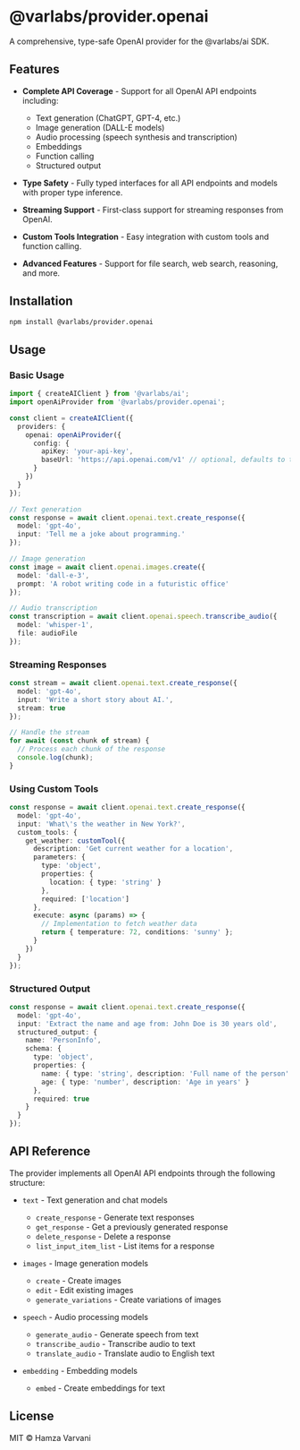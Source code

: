 # @varlabs/provider.openai

A comprehensive, type-safe OpenAI provider for the @varlabs/ai SDK.

## Features

- **Complete API Coverage** - Support for all OpenAI API endpoints including:
  - Text generation (ChatGPT, GPT-4, etc.)
  - Image generation (DALL-E models)
  - Audio processing (speech synthesis and transcription)
  - Embeddings
  - Function calling
  - Structured output

- **Type Safety** - Fully typed interfaces for all API endpoints and models with proper type inference.

- **Streaming Support** - First-class support for streaming responses from OpenAI.

- **Custom Tools Integration** - Easy integration with custom tools and function calling.

- **Advanced Features** - Support for file search, web search, reasoning, and more.

## Installation

```bash
npm install @varlabs/provider.openai
```

## Usage

### Basic Usage

```typescript
import { createAIClient } from '@varlabs/ai';
import openAiProvider from '@varlabs/provider.openai';

const client = createAIClient({
  providers: {
    openai: openAiProvider({
      config: {
        apiKey: 'your-api-key',
        baseUrl: 'https://api.openai.com/v1' // optional, defaults to this value
      }
    })
  }
});

// Text generation
const response = await client.openai.text.create_response({
  model: 'gpt-4o',
  input: 'Tell me a joke about programming.'
});

// Image generation
const image = await client.openai.images.create({
  model: 'dall-e-3',
  prompt: 'A robot writing code in a futuristic office'
});

// Audio transcription
const transcription = await client.openai.speech.transcribe_audio({
  model: 'whisper-1',
  file: audioFile
});
```

### Streaming Responses

```typescript
const stream = await client.openai.text.create_response({
  model: 'gpt-4o',
  input: 'Write a short story about AI.',
  stream: true
});

// Handle the stream
for await (const chunk of stream) {
  // Process each chunk of the response
  console.log(chunk);
}
```

### Using Custom Tools

```typescript
const response = await client.openai.text.create_response({
  model: 'gpt-4o',
  input: 'What\'s the weather in New York?',
  custom_tools: {
    get_weather: customTool({
      description: 'Get current weather for a location',
      parameters: {
        type: 'object',
        properties: {
          location: { type: 'string' }
        },
        required: ['location']
      },
      execute: async (params) => {
        // Implementation to fetch weather data
        return { temperature: 72, conditions: 'sunny' };
      }
    })
  }
});
```

### Structured Output

```typescript
const response = await client.openai.text.create_response({
  model: 'gpt-4o',
  input: 'Extract the name and age from: John Doe is 30 years old',
  structured_output: {
    name: 'PersonInfo',
    schema: {
      type: 'object',
      properties: {
        name: { type: 'string', description: 'Full name of the person' },
        age: { type: 'number', description: 'Age in years' }
      },
      required: true
    }
  }
});
```

## API Reference

The provider implements all OpenAI API endpoints through the following structure:

- `text` - Text generation and chat models
  - `create_response` - Generate text responses
  - `get_response` - Get a previously generated response
  - `delete_response` - Delete a response
  - `list_input_item_list` - List items for a response

- `images` - Image generation models
  - `create` - Create images
  - `edit` - Edit existing images
  - `generate_variations` - Create variations of images

- `speech` - Audio processing models
  - `generate_audio` - Generate speech from text
  - `transcribe_audio` - Transcribe audio to text
  - `translate_audio` - Translate audio to English text

- `embedding` - Embedding models
  - `embed` - Create embeddings for text

## License

MIT © Hamza Varvani
